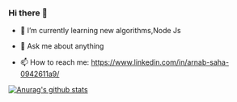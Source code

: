 ### Hi there 👋





- 🌱 I’m currently learning new algorithms,Node Js

- 💬 Ask me about anything
- 📫 How to reach me: https://www.linkedin.com/in/arnab-saha-0942611a9/

[![Anurag's github stats](https://github-readme-stats.vercel.app/api?username=arnab000)](https://github.com/anuraghazra/github-readme-stats)



